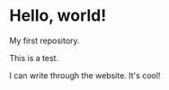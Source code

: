 # Hello, world!
 My first repository.

 This is a test.
 
 I can write through the website. It's cool!
